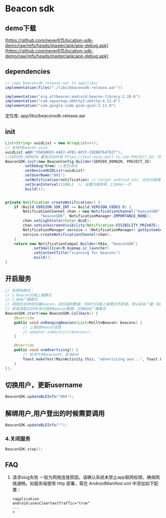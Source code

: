 # Beacon sdk

## demo下载

[https://github.com/never615/location-sdk-demo/raw/refs/heads/master/apk/app-debug.apk](https://github.com/never615/location-sdk-demo/raw/refs/heads/master/apk/app-debug.apk)

## dependencies
```gradle
// copy beaconsdk-release.aar to app/libs/
implementation(files("./libs/beaconsdk-release.aar"))

implementation("org.altbeacon:android-beacon-library:2.20.6")
implementation("com.squareup.okhttp3:okhttp:4.12.0")
implementation("com.google.code.gson:gson:2.11.0")
```
定位库: app/libs/beaconsdk-release.aar

## init

```java
List<String> uuidList = new ArrayList<>();
// 支持的beacon uuid
uuidList.add("FDA50693-A4E2-4FB1-AFCF-C6EB07647827");
//SERVER_DOMAIN 墨兔测试环境 https://test-easy.mall-to.com PROJECT_ID: hkt office 使用 1000283
BeaconSDK.init(new BeaconConfig.Builder(SERVER_DOMAIN, PROJECT_ID)
        .setDebug(true) //是否调试
        .setDeviceUUIDList(uuidList)
        .setUserName("001")
        .setNotification(notification) // target android 14+, 后台扫描需要传入通知
        .setScanInterval(1100L)  // 设置扫描频率，1100ms一次
        .build());


private Notification createNotification() {
    if (Build.VERSION.SDK_INT >= Build.VERSION_CODES.O) {
        NotificationChannel chan = new NotificationChannel("beaconSDK",
                "beaconSDK", NotificationManager.IMPORTANCE_NONE);
        chan.setLightColor(Color.BLUE);
        chan.setLockscreenVisibility(Notification.VISIBILITY_PRIVATE);
        NotificationManager service = (NotificationManager) getSystemService(Context.NOTIFICATION_SERVICE);
        service.createNotificationChannel(chan);
    }
    return new NotificationCompat.Builder(this, "beaconSDK")
            .setSmallIcon(R.mipmap.ic_launcher)
            .setContentTitle("scanning for beacons")
            .build();
}
```

## 开启服务
```java
// 有两种模式：
// 1.beacon扫描上报模式 
// 2.AOA广播模式
// 调用后会持续扫描beacon，如扫描到数据，则执行扫描上报模式的逻辑，停止AOA广播（如之前有因下面的原因自动切换到AOA模式）；
// 若连续超过10秒未扫描到beacon数据，切换AOA广播模式
BeaconSDK.start(new BeaconSDK.Callback() {
    @Override
    public void onRangingBeacons(List<MalltoBeacon> beacons) {
        // 上报的beacon信息
        // adapter.submitList(beacons);
    }

    @Override
    public void onAdvertising() {
        // 检测不到beacon时，发送AOA
        Toast.makeText(MainActivity.this, "advertising aoa...", Toast.LENGTH_SHORT).show();
    }
});
```

## 切换用户，更新username
```java
BeaconSDK.updateBLEInfo("004");
```

## 解绑用户,用户登出的时候需要调用
```java
BeaconSDK.updateBLEInfo("");
```

### 4.关闭服务
```java
BeaconSDK.stop();
```
## FAQ
1. 请求slug失败
   一般为网络连接原因，请确认系统未禁止app联网权限，确保网络通畅。如服务端使用 http 部署，需在 AndroidManifest.xml 中添加如下配置：
    ```
   <application
   android:usesCleartextTraffic="true"
    ...
   >
   ```